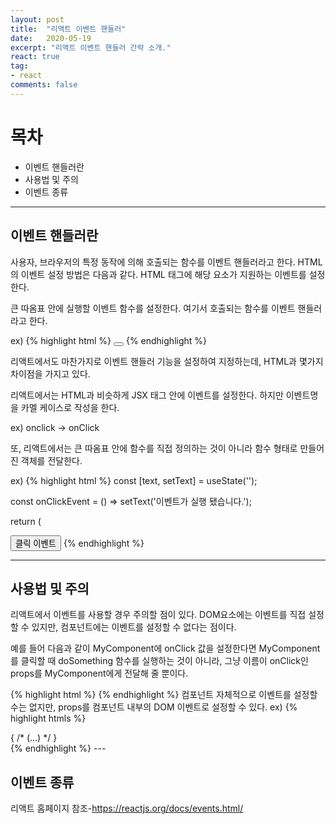 ```yaml
---
layout: post
title:  "리액트 이벤트 핸들러"
date:   2020-05-19
excerpt: "리액트 이벤트 핸들러 간략 소개."
react: true
tag:
- react 
comments: false
---
```



# 목차
* 이벤트 핸들러란
* 사용법 및 주의
* 이벤트 종류

---


## 이벤트 핸들러란
사용자, 브라우저의 특정 동작에 의해 호출되는 함수를 이벤트 핸들러라고 한다.
HTML의 이벤트 설정 방법은 다음과 같다.
HTML 태그에 해당 요소가 지원하는 이벤트를 설정한다.

큰 따옴표 안에 실행할 이벤트 함수를 설정한다.
여기서 호출되는 함수를 이벤트 핸들러 라고 한다.

ex)
{% highlight html %}
<button onclick="eventFunction()">
</button>
{% endhighlight %}

리액트에서도 마찬가지로 이벤트 핸들러 기능을 설정하여 지정하는데,
HTML과 몇가지 차이점을 가지고 있다.

리액트에서는 HTML과 비슷하게 JSX 태그 안에 이벤트를 설정한다.
하지만 이벤트명을 카멜 케이스로 작성을 한다.

ex)
onclick -> onClick

또, 리액트에서는 큰 따옴표 안에 함수를 직접 정의하는 것이 아니라
함수 형태로 만들어진 객체를 전달한다.

ex)
{% highlight html %}
  const [text, setText] = useState('');

  const onClickEvent = () => setText('이벤트가 실행 됐습니다.');
 
  return (
    <div>
      <button onClick={onClickEvent}>클릭 이벤트</button>
{% endhighlight %}




---

## 사용법 및 주의
리액트에서 이벤트를 사용할 경우 주의할 점이 있다.
DOM요소에는 이벤트를 직접 설정할 수 있지만,
컴포넌트에는 이벤트를 설정할 수 없다는 점이다.

 예를 들어 다음과 같이 MyComponent에 onClick 값을 설정한다면 MyComponent를 클릭할 때 doSomething 함수를 실행하는 것이 아니라,
그냥 이름이 onClick인 props를 MyComponent에게 전달해 줄 뿐이다.

{% highlight html %}
<MyComponent onClick={doSomething}/>
{% endhighlight %}
컴포넌트 자체적으로 이벤트를 설정할 수는 없지만, props를 컴포넌트 내부의 DOM 이벤트로 설정할 수 있다.
ex)
{% highlight htmls %}
<div onClick={this.props.onClick}>
    { /* (...) */ }
</div>
{% endhighlight %}
---

## 이벤트 종류
리액트 홈페이지 참조-<https://reactjs.org/docs/events.html/>

